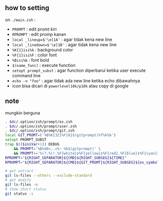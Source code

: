 ## how to setting
on `./main.zsh` :
- `PROMPT` : edit promt kiri
- `RPROMPT` : edit promp kanan
- `local _lineup=$'\e[1A'` : agar tidak kena new line <pembuka>
- `local _linedown=$'\e[1B'` : agar tidak kena new line <penutup>
- `%K{1}isi%k` : background color
- `%F{1}isi%F` : color font
- `%Bisi%b` : font bold
- `$(name_func)` : execute function
- `setopt prompt_subst` : agar function diperbarui ketika user execute command line
- `echo -n "foo"` : agar tidak ada new line ketika echo dibawahnya
- icon bisa dicari di `powerlevel10k/p10k` atau copy di google

## note
mungkin berguna
```zsh
. $dc/.option/zsh/prompt/os.zsh
. $dc/.option/zsh/prompt/user.zsh
. $dc/.option/zsh/prompt/git.zsh
local GIT_PROMT=('%B%K{32}%F{6}$(gitprompt)%f%k%b')
setopt PROMPT_SUBST
trap $(($iniVar+1)) DEBUG
    && PROMPT='%B%40<..<%~ %b$(gitprompt)' \
    && PROMPT+='%(?.%(!.%F{white}❯%F{yellow}❯%F{red}.%F{blue}❯%F{cyan}❯%F{green})❯.%F{red}❯❯❯)%f '
RPROMPT="${RIGHT_SEPARATOR}${CMD}${RIGHT_SUBSEG}${TIME}"
RPROMPT="${RIGHT_SEPARATOR}${CMD}${GIT_PROMT}${RIGHT_SUBSEG}${os_symbol}"
```

```zsh
# get untract
git ls-files --others --exclude-standard
# get modify
git ls-files -m
# show short status
git status -s
```
